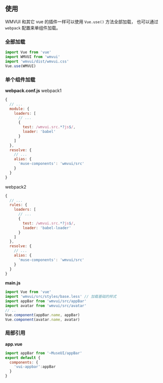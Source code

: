 ## 使用

WMVUI 和其它 vue 的插件一样可以使用 `Vue.use()` 方法全部加载， 也可以通过 `webpack` 配置来单组件加载。

### 全部加载

```javascript
import Vue from 'vue'
import WMVUI from 'wmvui'
import 'wmvui/dist/wmvui.css'
Vue.use(WMVUI)
```


### 单个组件加载

**webpack.conf.js** webpack1

```javascript
{
  // ...
  module: {
    loaders: [
      // ...
      {
        test: /wmvui.src.*?js$/,
        loader: 'babel'
      }
    ]
  },
  resolve: {
    // ...
    alias: {
      'muse-components': 'wmvui/src'
    }
  }
}
```

webpack2

```javascript
{
  // ...
  rules: {
    loaders: [
      // ...
      {
        test: /wmvui.src.*?js$/,
        loader: 'babel-loader'
      }
    ]
  },
  resolve: {
    // ...
    alias: {
      'muse-components': 'wmvui/src'
    }
  }
}
```

**main.js**

```javascript
import Vue from 'vue'
import 'wmvui/src/styles/base.less' // 加载基础的样式
import appBar from 'wmvui/src/appBar'
import avatar from 'wmvui/src/avatar'
// ..
Vue.component(appBar.name, appBar)
Vue.component(avatar.name, avatar)
```

### 局部引用

**app.vue**

```javascript
import appBar from '~MuseUI/appBar'
export default {
  components: {
    'vui-appbar':appBar
  }
}
```